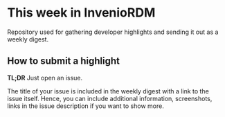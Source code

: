 # This week in InvenioRDM

Repository used for gathering developer highlights and sending it out as
a weekly digest.

## How to submit a highlight

**TL;DR** Just open an issue.

The title of your issue is included in the weekly digest with a link to the issue itself. 
Hence, you can include additional information, screenshots, links in the issue description if you want to show more.
